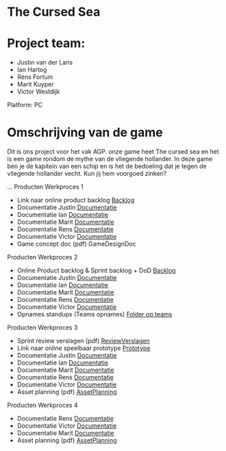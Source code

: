# The Cursed Sea

# Project team:
* Justin van der Lans
* Ian Hartog
* Rens Fortuin
* Marit Kuyper
* Victor Westdijk

Platform: PC

# Omschrijving van de game
Dit is ons project voor het vak AGP. onze game heet The cursed sea en het is een game rondom de mythe van de vliegende hollander. In deze game ben je de kapitein van een schip en is het de bedoeling dat je tegen de vliegende hollander vecht. Kun jij hem voorgoed zinken?

...
Producten Werkproces 1

* Link naar online product backlog  	[Backlog](https://trello.com/b/bm7fRTja/mythe-team-7)
* Documentatie Justin [Documentatie](https://github.com/JustinvdLans/Mythe/tree/JustinvdLans-Branch/Documentatie)
* Documentatie Ian [Documentatie](https://github.com/JustinvdLans/Mythe/tree/Ian's-Branch/Documentatie)
* Documentatie Marit 	[Documentatie](https://github.com/JustinvdLans/Mythe/tree/Marit's-branch)
* Documentatie Rens 	[Documentatie](https://github.com/JustinvdLans/Mythe/tree/Ren's-branch/Documentatie (Bv. logboek))
* Documentatie Victor 	[Documentatie](https://github.com/JustinvdLans/Mythe/tree/Victor's-branch/documentatie)
* Game concept doc (pdf) 	GameDesignDoc
	
Producten Werkproces 2

* Online Product backlog & Sprint backlog + DoD 	[Backlog](https://trello.com/b/bm7fRTja/mythe-team-7)
* Documentatie Justin [Documentatie](https://github.com/JustinvdLans/Mythe/tree/JustinvdLans-Branch/Documentatie)
* Documentatie Ian [Documentatie](https://github.com/JustinvdLans/Mythe/tree/Ian's-Branch/Documentatie)
* Documentatie Marit 	[Documentatie](https://github.com/JustinvdLans/Mythe/tree/Marit's-branch)
* Documentatie Rens 	[Documentatie](https://github.com/JustinvdLans/Mythe/tree/Ren's-branch/Documentatie (Bv. logboek))
* Documentatie Victor 	[Documentatie](https://github.com/JustinvdLans/Mythe/tree/Victor's-branch/documentatie)
* Opnames standups (Teams opnames) 	[Folder op teams](https://teams.microsoft.com/_#/school/files/Team%2007?threadId=19%3A689bda904e084f399af86182762baf10%40thread.tacv2&ctx=channel&context=Recordings%2520daily%2520stand-up&rootfolder=%252Fteams%252FMytheGDGA1920-Team07%252FGedeelde%2520documenten%252FTeam%252007%252FRecordings%2520daily%2520stand-up)
	
Producten Werkproces 3

* Sprint review verslagen (pdf) 	[ReviewVerslagen](https://github.com/JustinvdLans/Mythe/tree/master/Algemene%20documentatie)
* Link naar online speelbaar prototype 	[Prototype](https://drive.google.com/drive/folders/1LJMf941Ou5wRfjw1wlq6ned0SeCi0jlE)
* Documentatie Justin [Documentatie](https://github.com/JustinvdLans/Mythe/tree/JustinvdLans-Branch/Documentatie)
* Documentatie Ian [Documentatie](https://github.com/JustinvdLans/Mythe/tree/Ian's-Branch/Documentatie)
* Documentatie Marit 	[Documentatie](https://github.com/JustinvdLans/Mythe/tree/Marit's-branch)
* Documentatie Rens 	[Documentatie](https://github.com/JustinvdLans/Mythe/tree/Ren's-branch/Documentatie (Bv. logboek))
* Documentatie Victor 	[Documentatie](https://github.com/JustinvdLans/Mythe/tree/Victor's-branch/documentatie)
* Asset planning (pdf) 	[AssetPlanning](https://github.com/JustinvdLans/Mythe/tree/master/Algemene%20documentatie)

Producten Werkproces 4

* Documentatie Rens	[Documentatie](https://github.com/JustinvdLans/Mythe/tree/Ren's-branch/Documentatie (Bv. logboek))
* Documentatie Victor 	[Documentatie](https://github.com/JustinvdLans/Mythe/tree/Victor's-branch/documentatie)
* Documentatie Marit 	[Documentatie](https://github.com/JustinvdLans/Mythe/tree/Marit's-branch)
* Asset planning (pdf) 	[AssetPlanning](https://github.com/JustinvdLans/Mythe/blob/master/Algemene%20documentatie/Mythe%20Vliegende%20Hollander%20Asset%20planning.pdf)
